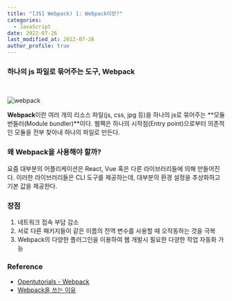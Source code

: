 ```yaml
---
title: "[JS] Webpack) 1: Webpack이란?"
categories:
  - JavaScript
date: 2022-07-26
last_modified_at: 2022-07-26
author_profile: true
---
```


### 하나의 js 파일로 묶어주는 도구, Webpack
<br/>

![webpack](https://user-images.githubusercontent.com/62230430/180939282-5fbb0799-959a-4e9f-8477-6baf53d5357b.png)

**Webpack**이란 여러 개의 리소스 파일(js, css, jpg 등)을 하나의 js로 묶어주는 **모듈 번들러(Module bundler)**이다. 웹팩은 하나의 시작점(Entry point)으로부터 의존적인 모듈을 전부 찾아내 하나의 파일로 만든다.

### 왜 Webpack을 사용해야 할까?

요즘 대부분의 어플리케이션은 React, Vue 혹은 다른 라이브러리들에 의해 만들어진다. 이러한 라이브러리들은 CLI 도구를 제공하는데, 대부분의 환경 설정을 추상화하고 기본 값을 제공한다. 

### 장점

1. 네트워크 접속 부담 감소
2. 서로 다른 패키지들이 같은 이름의 전역 변수를 사용할 때 오작동하는 것을 극복
3. Webpack의 다양한 플러그인을 이용하여 웹 개발시 필요한 다양한 작업 자동화 가능


### Reference

- [Opentutorials - Webpack](https://opentutorials.org/module/4566)
- [Webpack을 쓰는 이유](https://ingg.dev/webpack/) 